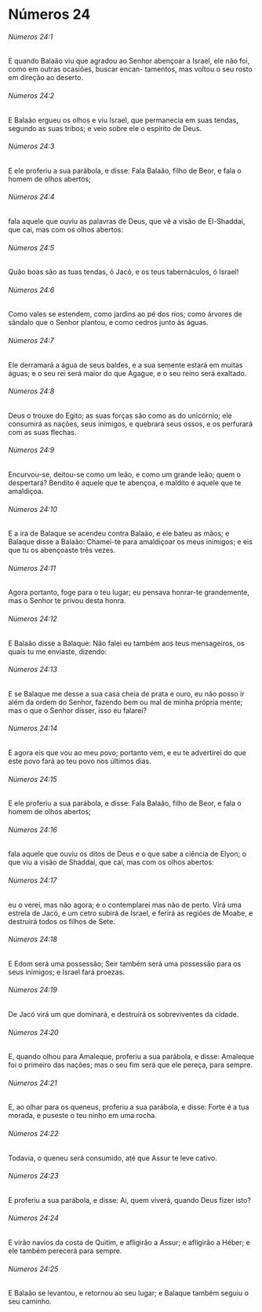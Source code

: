# Números 24

###### Números 24:1

E quando Balaão viu que agradou ao Senhor abençoar a Israel, ele não foi, como em outras ocasiões, buscar encan- tamentos, mas voltou o seu rosto em direção ao deserto.

###### Números 24:2

E Balaão ergueu os olhos e viu Israel, que permanecia em suas tendas, segundo as suas tribos; e veio sobre ele o espírito de Deus.

###### Números 24:3

E ele proferiu a sua parábola, e disse: Fala Balaão, filho de Beor, e fala o homem de olhos abertos;

###### Números 24:4

fala aquele que ouviu as palavras de Deus, que vê a visão de El-Shaddai, que cai, mas com os olhos abertos:

###### Números 24:5

Quão boas são as tuas tendas, ó Jacó, e os teus tabernáculos, ó Israel!

###### Números 24:6

Como vales se estendem, como jardins ao pé dos rios; como árvores de sândalo que o Senhor plantou, e como cedros junto às águas.

###### Números 24:7

Ele derramará a água de seus baldes, e a sua semente estará em muitas águas; e o seu rei será maior do que Agague, e o seu reino será exaltado.

###### Números 24:8

Deus o trouxe do Egito; as suas forças são como as do unicórnio; ele consumirá as nações, seus inimigos, e quebrará seus ossos, e os perfurará com as suas flechas.

###### Números 24:9

Encurvou-se, deitou-se como um leão, e como um grande leão; quem o despertará? Bendito é aquele que te abençoa, e maldito é aquele que te amaldiçoa.

###### Números 24:10

E a ira de Balaque se acendeu contra Balaão, e ele bateu as mãos; e Balaque disse a Balaão: Chamei-te para amaldiçoar os meus inimigos; e eis que tu os abençoaste três vezes.

###### Números 24:11

Agora portanto, foge para o teu lugar; eu pensava honrar-te grandemente, mas o Senhor te privou desta honra.

###### Números 24:12

E Balaão disse a Balaque: Não falei eu também aos teus mensageiros, os quais tu me enviaste, dizendo:

###### Números 24:13

E se Balaque me desse a sua casa cheia de prata e ouro, eu não posso ir além da ordem do Senhor, fazendo bem ou mal de minha própria mente; mas o que o Senhor disser, isso eu falarei?

###### Números 24:14

E agora eis que vou ao meu povo; portanto vem, e eu te advertirei do que este povo fará ao teu povo nos últimos dias.

###### Números 24:15

E ele proferiu a sua parábola, e disse: Fala Balaão, filho de Beor, e fala o homem de olhos abertos;

###### Números 24:16

fala aquele que ouviu os ditos de Deus e o que sabe a ciência de Elyon; o que viu a visão de Shaddai, que cai, mas com os olhos abertos:

###### Números 24:17

eu o verei, mas não agora; e o contemplarei mas não de perto. Virá uma estrela de Jacó, e um cetro subirá de Israel, e ferirá as regiões de Moabe, e destruirá todos os filhos de Sete.

###### Números 24:18

E Edom será uma possessão; Seir também será uma possessão para os seus inimigos; e Israel fará proezas.

###### Números 24:19

De Jacó virá um que dominará, e destruirá os sobreviventes da cidade.

###### Números 24:20

E, quando olhou para Amaleque, proferiu a sua parábola, e disse: Amaleque foi o primeiro das nações; mas o seu fim será que ele pereça, para sempre.

###### Números 24:21

E, ao olhar para os queneus, proferiu a sua parábola, e disse: Forte é a tua morada, e puseste o teu ninho em uma rocha.

###### Números 24:22

Todavia, o queneu será consumido, até que Assur te leve cativo.

###### Números 24:23

E proferiu a sua parábola, e disse: Ai, quem viverá, quando Deus fizer isto?

###### Números 24:24

E virão navios da costa de Quitim, e afligirão a Assur; e afligirão a Héber; e ele também perecerá para sempre.

###### Números 24:25

E Balaão se levantou, e retornou ao seu lugar; e Balaque também seguiu o seu caminho.

